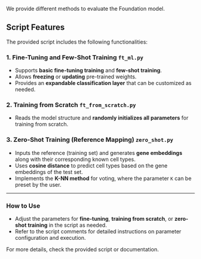 We provide different methods to evaluate the Foundation model.

## Script Features

The provided script includes the following functionalities:

### 1. Fine-Tuning and Few-Shot Training `ft_ml.py`
- Supports **basic fine-tuning training** and **few-shot training**.
- Allows **freezing** or **updating** pre-trained weights.
- Provides an **expandable classification layer** that can be customized as needed.

### 2. Training from Scratch `ft_from_scratch.py`
- Reads the model structure and **randomly initializes all parameters** for training from scratch.

### 3. Zero-Shot Training (Reference Mapping) `zero_shot.py`
- Inputs the reference (training set) and generates **gene embeddings** along with their corresponding known cell types.
- Uses **cosine distance** to predict cell types based on the gene embeddings of the test set.
- Implements the **K-NN method** for voting, where the parameter `K` can be preset by the user.

---

### How to Use
- Adjust the parameters for **fine-tuning**, **training from scratch**, or **zero-shot training** in the script as needed.
- Refer to the script comments for detailed instructions on parameter configuration and execution.

For more details, check the provided script or documentation.

